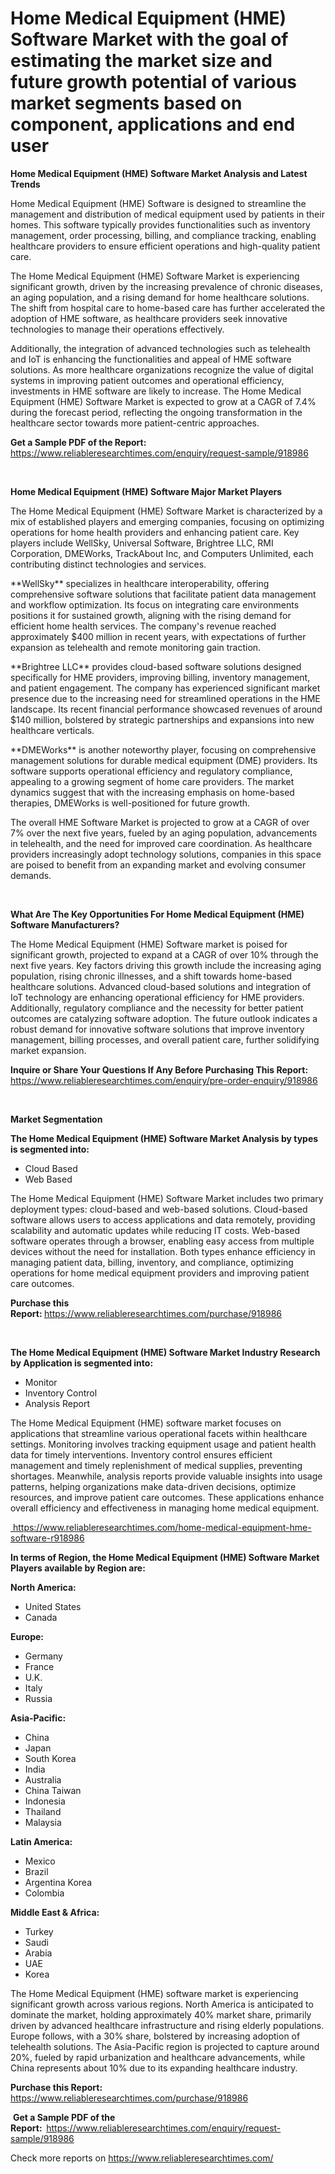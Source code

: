 <p><h1>Home Medical Equipment (HME) Software Market with the goal of estimating the market size and future growth potential of various market segments based on component, applications and end user</h1></p><p><strong>Home Medical Equipment (HME) Software Market Analysis and Latest Trends</strong></p>
<p><p>Home Medical Equipment (HME) Software is designed to streamline the management and distribution of medical equipment used by patients in their homes. This software typically provides functionalities such as inventory management, order processing, billing, and compliance tracking, enabling healthcare providers to ensure efficient operations and high-quality patient care. </p><p>The Home Medical Equipment (HME) Software Market is experiencing significant growth, driven by the increasing prevalence of chronic diseases, an aging population, and a rising demand for home healthcare solutions. The shift from hospital care to home-based care has further accelerated the adoption of HME software, as healthcare providers seek innovative technologies to manage their operations effectively. </p><p>Additionally, the integration of advanced technologies such as telehealth and IoT is enhancing the functionalities and appeal of HME software solutions. As more healthcare organizations recognize the value of digital systems in improving patient outcomes and operational efficiency, investments in HME software are likely to increase. The Home Medical Equipment (HME) Software Market is expected to grow at a CAGR of 7.4% during the forecast period, reflecting the ongoing transformation in the healthcare sector towards more patient-centric approaches.</p></p>
<p><strong>Get a Sample PDF of the Report:&nbsp;</strong> <a href="https://www.reliableresearchtimes.com/enquiry/request-sample/918986?utm_campaign=2989&utm_medium=2&utm_source=Github&utm_content=ia&utm_term=11032025&utm_id=home-medical-equipment-hme-software">https://www.reliableresearchtimes.com/enquiry/request-sample/918986</a></p>
<p>&nbsp;</p>
<p><strong>Home Medical Equipment (HME) Software Major Market Players</strong></p>
<p><p>The Home Medical Equipment (HME) Software Market is characterized by a mix of established players and emerging companies, focusing on optimizing operations for home health providers and enhancing patient care. Key players include WellSky, Universal Software, Brightree LLC, RMI Corporation, DMEWorks, TrackAbout Inc, and Computers Unlimited, each contributing distinct technologies and services.</p><p>**WellSky** specializes in healthcare interoperability, offering comprehensive software solutions that facilitate patient data management and workflow optimization. Its focus on integrating care environments positions it for sustained growth, aligning with the rising demand for efficient home health services. The company's revenue reached approximately $400 million in recent years, with expectations of further expansion as telehealth and remote monitoring gain traction.</p><p>**Brightree LLC** provides cloud-based software solutions designed specifically for HME providers, improving billing, inventory management, and patient engagement. The company has experienced significant market presence due to the increasing need for streamlined operations in the HME landscape. Its recent financial performance showcased revenues of around $140 million, bolstered by strategic partnerships and expansions into new healthcare verticals.</p><p>**DMEWorks** is another noteworthy player, focusing on comprehensive management solutions for durable medical equipment (DME) providers. Its software supports operational efficiency and regulatory compliance, appealing to a growing segment of home care providers. The market dynamics suggest that with the increasing emphasis on home-based therapies, DMEWorks is well-positioned for future growth.</p><p>The overall HME Software Market is projected to grow at a CAGR of over 7% over the next five years, fueled by an aging population, advancements in telehealth, and the need for improved care coordination. As healthcare providers increasingly adopt technology solutions, companies in this space are poised to benefit from an expanding market and evolving consumer demands.</p></p>
<p>&nbsp;</p>
<p><strong>What Are The Key Opportunities For Home Medical Equipment (HME) Software Manufacturers?</strong></p>
<p><p>The Home Medical Equipment (HME) Software market is poised for significant growth, projected to expand at a CAGR of over 10% through the next five years. Key factors driving this growth include the increasing aging population, rising chronic illnesses, and a shift towards home-based healthcare solutions. Advanced cloud-based solutions and integration of IoT technology are enhancing operational efficiency for HME providers. Additionally, regulatory compliance and the necessity for better patient outcomes are catalyzing software adoption. The future outlook indicates a robust demand for innovative software solutions that improve inventory management, billing processes, and overall patient care, further solidifying market expansion.</p></p>
<p><strong>Inquire or Share Your Questions If Any Before Purchasing This Report:</strong> <a href="https://www.reliableresearchtimes.com/enquiry/pre-order-enquiry/918986?utm_campaign=2989&utm_medium=2&utm_source=Github&utm_content=ia&utm_term=11032025&utm_id=home-medical-equipment-hme-software">https://www.reliableresearchtimes.com/enquiry/pre-order-enquiry/918986</a></p>
<p>&nbsp;</p>
<p><strong>Market Segmentation</strong></p>
<p><strong>The Home Medical Equipment (HME) Software Market Analysis by types is segmented into:</strong></p>
<p><ul><li>Cloud Based</li><li>Web Based</li></ul></p>
<p><p>The Home Medical Equipment (HME) Software Market includes two primary deployment types: cloud-based and web-based solutions. Cloud-based software allows users to access applications and data remotely, providing scalability and automatic updates while reducing IT costs. Web-based software operates through a browser, enabling easy access from multiple devices without the need for installation. Both types enhance efficiency in managing patient data, billing, inventory, and compliance, optimizing operations for home medical equipment providers and improving patient care outcomes.</p></p>
<p><strong>Purchase this Report:&nbsp;</strong><a href="https://www.reliableresearchtimes.com/purchase/918986?utm_campaign=2989&utm_medium=2&utm_source=Github&utm_content=ia&utm_term=11032025&utm_id=home-medical-equipment-hme-software">https://www.reliableresearchtimes.com/purchase/918986</a></p>
<p>&nbsp;</p>
<p><strong>The Home Medical Equipment (HME) Software Market Industry Research by Application is segmented into:</strong></p>
<p><ul><li>Monitor</li><li>Inventory Control</li><li>Analysis Report</li></ul></p>
<p><p>The Home Medical Equipment (HME) software market focuses on applications that streamline various operational facets within healthcare settings. Monitoring involves tracking equipment usage and patient health data for timely interventions. Inventory control ensures efficient management and timely replenishment of medical supplies, preventing shortages. Meanwhile, analysis reports provide valuable insights into usage patterns, helping organizations make data-driven decisions, optimize resources, and improve patient care outcomes. These applications enhance overall efficiency and effectiveness in managing home medical equipment.</p></p>
<p><a href="https://www.reliableresearchtimes.com/home-medical-equipment-hme-software-r918986?utm_campaign=2989&utm_medium=2&utm_source=Github&utm_content=ia&utm_term=11032025&utm_id=home-medical-equipment-hme-software">&nbsp;https://www.reliableresearchtimes.com/home-medical-equipment-hme-software-r918986</a></p>
<p><strong>In terms of Region, the Home Medical Equipment (HME) Software Market Players available by Region are:</strong></p>
<p>
    <p> <strong> North America: </strong>
        <ul>
            <li>United States</li>
            <li>Canada</li>
        </ul>
        </p> 
    <p> <strong> Europe: </strong>
        <ul>
            <li>Germany</li>
            <li>France</li>
            <li>U.K.</li>
            <li>Italy</li>
            <li>Russia</li>
        </ul>
        </p> 
    <p> <strong> Asia-Pacific: </strong>
        <ul>
            <li>China</li>
            <li>Japan</li>
            <li>South Korea</li>
            <li>India</li>
            <li>Australia</li>
            <li>China Taiwan</li>
            <li>Indonesia</li>
            <li>Thailand</li>
            <li>Malaysia</li>
        </ul>
        </p> 
    <p> <strong> Latin America: </strong>
        <ul>
            <li>Mexico</li>
            <li>Brazil</li>
            <li>Argentina Korea</li>
            <li>Colombia</li>
        </ul>
        </p> 
    <p> <strong> Middle East & Africa: </strong>
        <ul>
            <li>Turkey</li>
            <li>Saudi</li>
            <li>Arabia</li>
            <li>UAE</li>
            <li>Korea</li>
        </ul>
    </p>
    </p>
<p><p>The Home Medical Equipment (HME) software market is experiencing significant growth across various regions. North America is anticipated to dominate the market, holding approximately 40% market share, primarily driven by advanced healthcare infrastructure and rising elderly populations. Europe follows, with a 30% share, bolstered by increasing adoption of telehealth solutions. The Asia-Pacific region is projected to capture around 20%, fueled by rapid urbanization and healthcare advancements, while China represents about 10% due to its expanding healthcare industry.</p></p>
<p><strong>Purchase this Report: </strong><a href="https://www.reliableresearchtimes.com/purchase/918986?utm_campaign=2989&utm_medium=2&utm_source=Github&utm_content=ia&utm_term=11032025&utm_id=home-medical-equipment-hme-software">https://www.reliableresearchtimes.com/purchase/918986</a></p>
<p>&nbsp;<strong>Get a Sample PDF of the Report:&nbsp;&nbsp;</strong><a href="https://www.reliableresearchtimes.com/enquiry/request-sample/918986?utm_campaign=2989&utm_medium=2&utm_source=Github&utm_content=ia&utm_term=11032025&utm_id=home-medical-equipment-hme-software">https://www.reliableresearchtimes.com/enquiry/request-sample/918986</a></p>
<p><strong></strong></p>
<p>Check more reports on <a href="https://www.reliableresearchtimes.com/?utm_campaign=2989&utm_medium=2&utm_source=Github&utm_content=ia&utm_term=11032025&utm_id=home-medical-equipment-hme-software">https://www.reliableresearchtimes.com/</a></p>